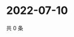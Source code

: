 # 2022-07-10

共 0 条

<!-- BEGIN WEIBO -->
<!-- 最后更新时间 Sun Jul 10 2022 13:15:13 GMT+0800 (China Standard Time) -->

<!-- END WEIBO -->
